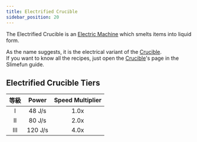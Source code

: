 ```yaml
---
title: Electrified Crucible
sidebar_position: 20
---
```


The Electrified Crucible is an [Electric Machine](../Electric-Machines.md) which smelts items into liquid form.

As the name suggests, it is the electrical variant of the [Crucible](../../Basic-Machines/Crucible.md).  
If you want to know all the recipes, just open the [Crucible](../../Basic-Machines/Crucible.md)'s page in the Slimefun guide.

## Electrified Crucible Tiers

| 等級  |  Power  | Speed Multiplier |
|:---:|:-------:|:----------------:|
|  I  | 48 J/s  |       1.0x       |
| II  | 80 J/s  |       2.0x       |
| III | 120 J/s |       4.0x       |
